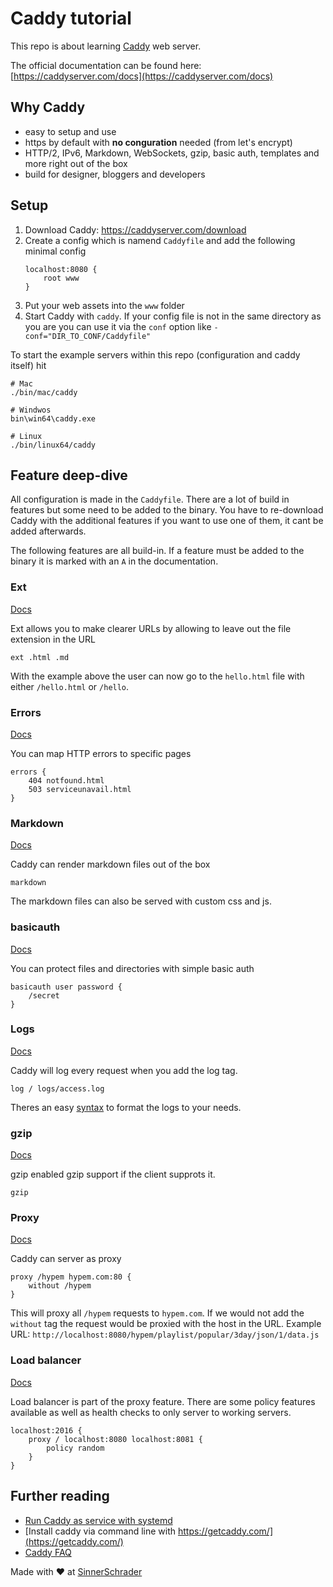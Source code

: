 # Caddy tutorial

This repo is about learning [Caddy](https://caddyserver.com/) web server.

The official documentation can be found here: [https://caddyserver.com/docs](https://caddyserver.com/docs)

## Why Caddy

- easy to setup and use
- https by default with __no conguration__ needed (from let's encrypt)
- HTTP/2, IPv6, Markdown, WebSockets, gzip, basic auth, templates and more right out of the box
- build for designer, bloggers and developers

## Setup

1. Download Caddy: https://caddyserver.com/download
2. Create a config which is namend `Caddyfile` and add the following minimal config
    ```
    localhost:8080 {
        root www
    }
    ```
3. Put your web assets into the `www` folder
4. Start Caddy with `caddy`. If your config file is not in the same 
directory as you are you can use it via the `conf` option like `-conf="DIR_TO_CONF/Caddyfile"`

To start the example servers within this repo (configuration and caddy itself) hit

```
# Mac
./bin/mac/caddy

# Windwos
bin\win64\caddy.exe

# Linux
./bin/linux64/caddy
```

## Feature deep-dive

All configuration is made in the `Caddyfile`. There are a lot of build in features but some need to be added to the binary.
You have to re-download Caddy with the additional features if you want to use one of them, it cant be added afterwards.

The following features are all build-in. If a feature must be added to the binary it is marked with an `A` in the documentation.

### Ext

[Docs](https://caddyserver.com/docs/ext)

Ext allows you to make clearer URLs by allowing to leave out the file extension in the URL

```
ext .html .md
```

With the example above the user can now go to the `hello.html` file with either `/hello.html` or `/hello`.

### Errors

[Docs](https://caddyserver.com/docs/errors)

You can map HTTP errors to specific pages

```
errors {
    404 notfound.html
    503 serviceunavail.html
}
```

### Markdown

[Docs](https://caddyserver.com/docs/markdown)

Caddy can render markdown files out of the box

```
markdown
```

The markdown files can also be served with custom css and js.

### basicauth

[Docs](https://caddyserver.com/docs/basicauth)

You can protect files and directories with simple basic auth

```
basicauth user password {
    /secret
}
```

### Logs

[Docs](https://caddyserver.com/docs/log)

Caddy will log every request when you add the log tag.

```
log / logs/access.log
```

Theres an easy [syntax](https://caddyserver.com/docs/placeholders) to format the logs to your needs.

### gzip

[Docs](https://caddyserver.com/docs/gzip)

gzip enabled gzip support if the client supprots it.

```
gzip
```

### Proxy

[Docs](https://caddyserver.com/docs/proxy)

Caddy can server as proxy

```
proxy /hypem hypem.com:80 {
    without /hypem
}
```

This will proxy all `/hypem` requests to `hypem.com`. If we would not add the `without` tag the request would be proxied with the host in the URL.
Example URL: `http://localhost:8080/hypem/playlist/popular/3day/json/1/data.js`

### Load balancer

[Docs](https://caddyserver.com/docs/proxy)

Load balancer is part of the proxy feature. There are some policy features available as well as health checks to only server to working servers.

```
localhost:2016 {
    proxy / localhost:8080 localhost:8081 {
        policy random
    }
}
```

## Further reading

- [Run Caddy as service with systemd](https://denbeke.be/blog/servers/running-caddy-server-as-a-service-with-systemd/)
- [Install caddy via command line with https://getcaddy.com/](https://getcaddy.com/)
- [Caddy FAQ](https://caddyserver.com/docs/faq)

Made with :heart: at [SinnerSchrader](https://sinnerschrader.com)
